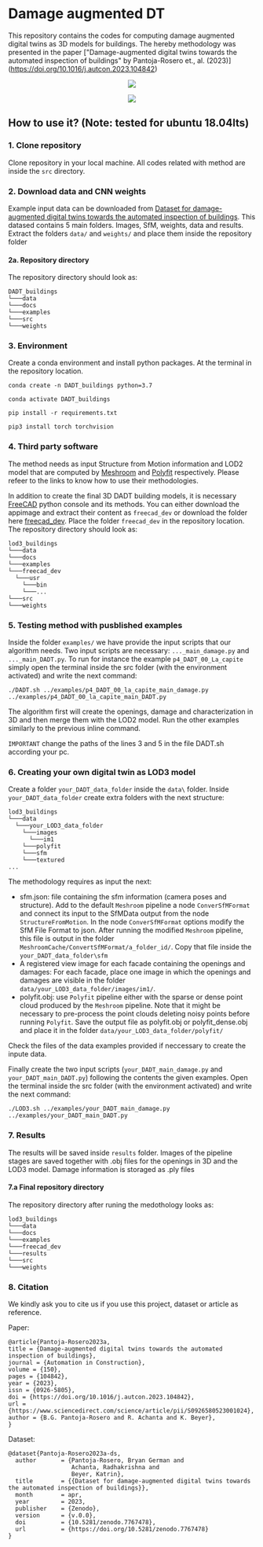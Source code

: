 # Damage augmented DT
This repository contains the codes for computing damage augmented digital twins as 3D models for buildings. The hereby methodology was presented in the paper ["Damage-augmented digital twins towards the automated inspection of buildings" by Pantoja-Rosero et., al. (2023)] (https://doi.org/10.1016/j.autcon.2023.104842)

<p align="center">
  <img src=docs/dadt_01.png>
</p>


<p align="center">
  <img src=docs/dadt_02.png>
</p>


## How to use it? (Note: tested for ubuntu 18.04lts)

### 1. Clone repository

Clone repository in your local machine. All codes related with method are inside the `src` directory.

### 2. Download data and CNN weights

Example input data can be downloaded from [Dataset for damage-augmented digital twins towards the automated inspection of buildings](https://doi.org/10.5281/zenodo.7767478). This datased contains 5 main folders. Images, SfM, weights, data and results. Extract the folders `data/` and `weights/` and place them inside the repository folder

#### 2a. Repository directory

The repository directory should look as:

```
DADT_buildings
└───data
└───docs
└───examples
└───src
└───weights
```

### 3. Environment

Create a conda environment and install python packages. At the terminal in the repository location.

`conda create -n DADT_buildings python=3.7`

`conda activate DADT_buildings`

`pip install -r requirements.txt`

`pip3 install torch torchvision`

### 4. Third party software

The method needs as input Structure from Motion information and LOD2 model that are computed by [Meshroom](https://github.com/alicevision/meshroom) and [Polyfit](https://github.com/LiangliangNan/PolyFit) respectively. Please refeer to the links to know how to use their methodologies.

In addition to create the final 3D DADT building models, it is necessary [FreeCAD](https://www.freecadweb.org/downloads.php) python console and its methods. You can either download the appimage and extract their content as `freecad_dev` or download the folder here [freecad_dev](https://drive.google.com/file/d/1LvjPHkhyo_gdBkCyHqN6uEqLqCGaB3vG/view?usp=sharing). Place the folder `freecad_dev` in the repository location. The repository directory should look as:

```
lod3_buildings
└───data
└───docs
└───examples
└───freecad_dev
  └───usr
    └───bin
    └───...
└───src
└───weights
```

### 5. Testing method with pusblished examples

Inside the folder `examples/` we have provide the input scripts that our algorithm needs. Two input scripts are necessary: `..._main_damage.py` and `..._main_DADT.py`. To run for instance the example `p4_DADT_00_La_capite` simply open the terminal inside the src folder (with the environment activated) and write the next command:

`./DADT.sh ../examples/p4_DADT_00_la_capite_main_damage.py ../examples/p4_DADT_00_la_capite_main_DADT.py`

The algorithm first will create the openings, damage and characterization in 3D and then merge them with the LOD2 model. Run the other examples similarly to the previous inline command.

`IMPORTANT` change the paths of the lines 3 and 5 in the file DADT.sh according your pc.

### 6. Creating your own digital twin as LOD3 model

Create a folder `your_DADT_data_folder` inside the `data\` folder. Inside `your_DADT_data_folder` create extra folders with the next structure:
```
lod3_buildings
└───data
  └───your_LOD3_data_folder
    └───images
      └───im1
    └───polyfit      
    └───sfm
    └───textured      
...
```

The methodology requires as input the next:

- sfm.json: file containing the sfm information (camera poses and structure). Add to the default `Meshroom` pipeline a node `ConverSfMFormat` and connect its input to the SfMData output from the node `StructureFromMotion`. In the node `ConverSfMFormat` options modify the SfM File Format to json. After running the modified `Meshroom` pipeline, this file is output in the folder `MeshroomCache/ConvertSfMFormat/a_folder_id/`. Copy that file inside the `your_DADT_data_folder\sfm`
- A registered view image for each facade containing the openings and damages: For each facade, place one image in which the openings and damages are visible in the folder `data/your_LOD3_data_folder/images/im1/`.
- polyfit.obj: use `Polyfit` pipeline either with the sparse or dense point cloud produced by the `Meshroom` pipeline. Note that it might be necessary to pre-process the point clouds deleting noisy points before running `Polyfit`. Save the output file as polyfit.obj or polyfit_dense.obj and place it in the folder `data/your_LOD3_data_folder/polyfit/`

Check the files of the data examples provided if neccessary to create the inpute data.

Finally create the two input scripts (`your_DADT_main_damage.py` and `your_DADT_main_DADT.py`) following the contents the given examples. Open the terminal inside the src folder (with the environment activated) and write the next command:

`./LOD3.sh ../examples/your_DADT_main_damage.py ../examples/your_DADT_main_DADT.py`


### 7. Results

The results will be saved inside `results` folder. Images of the pipeline stages are saved together with .obj files for the openings in 3D and the LOD3 model. Damage information is storaged as .ply files

#### 7.a Final repository directory

The repository directory after runing the medothology looks as:

```
lod3_buildings
└───data
└───docs
└───examples
└───freecad_dev
└───results
└───src
└───weights
```

### 8. Citation

We kindly ask you to cite us if you use this project, dataset or article as reference.

Paper:
```
@article{Pantoja-Rosero2023a,
title = {Damage-augmented digital twins towards the automated inspection of buildings},
journal = {Automation in Construction},
volume = {150},
pages = {104842},
year = {2023},
issn = {0926-5805},
doi = {https://doi.org/10.1016/j.autcon.2023.104842},
url = {https://www.sciencedirect.com/science/article/pii/S0926580523001024},
author = {B.G. Pantoja-Rosero and R. Achanta and K. Beyer},
}
```
Dataset:
```
@dataset{Pantoja-Rosero2023a-ds,
  author       = {Pantoja-Rosero, Bryan German and
                  Achanta, Radhakrishna and
                  Beyer, Katrin},
  title        = {{Dataset for damage-augmented digital twins towards the automated inspection of buildings}},
  month        = apr,
  year         = 2023,
  publisher    = {Zenodo},
  version      = {v.0.0},
  doi          = {10.5281/zenodo.7767478},
  url          = {https://doi.org/10.5281/zenodo.7767478}
}
```
